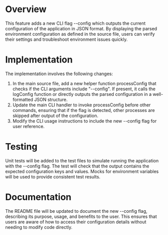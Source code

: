 # Overview
This feature adds a new CLI flag --config which outputs the current configuration of the application in JSON format. By displaying the parsed environment configuration as defined in the source file, users can verify their settings and troubleshoot environment issues quickly.

# Implementation
The implementation involves the following changes:

1. In the main source file, add a new helper function processConfig that checks if the CLI arguments include "--config". If present, it calls the logConfig function or directly outputs the parsed configuration in a well-formatted JSON structure.
2. Update the main CLI handler to invoke processConfig before other commands, ensuring that if the flag is detected, other processes are skipped after output of the configuration.
3. Modify the CLI usage instructions to include the new --config flag for user reference.

# Testing
Unit tests will be added to the test files to simulate running the application with the --config flag. The test will check that the output contains the expected configuration keys and values. Mocks for environment variables will be used to provide consistent test results.

# Documentation
The README file will be updated to document the new --config flag, describing its purpose, usage, and benefits to the user. This ensures that users are aware of how to access their configuration details without needing to modify code directly.
